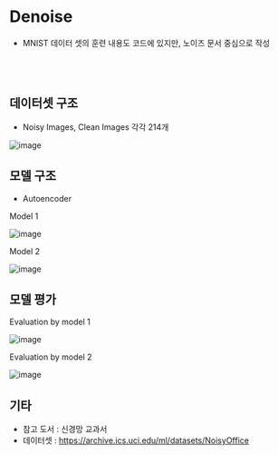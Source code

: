 # Denoise
- MNIST 데이터 셋의 훈련 내용도 코드에 있지만, 노이즈 문서 중심으로 작성
<br/><br/><br/><br/>
## 데이터셋 구조
- Noisy Images, Clean Images 각각 214개

![image](https://user-images.githubusercontent.com/65940253/185730648-289e08e6-576c-49df-845a-c07783fcfed0.png)


## 모델 구조
- Autoencoder

Model 1

![image](https://user-images.githubusercontent.com/65940253/185730535-fc1ee12a-a6b7-4800-9a88-43dd3337760c.png)


Model 2

![image](https://user-images.githubusercontent.com/65940253/185730530-a9a3420d-1c23-4372-8e1d-b990089c8d9b.png)


## 모델 평가

Evaluation by model 1

![image](https://user-images.githubusercontent.com/65940253/185730695-ff6869ef-3f86-4380-a419-aa79300cf049.png)

Evaluation by model 2

![image](https://user-images.githubusercontent.com/65940253/185730723-b4b23cea-a209-46bf-a689-49384e1eccb2.png)


## 기타
- 참고 도서 : 신경망 교과서
- 데이터셋 : https://archive.ics.uci.edu/ml/datasets/NoisyOffice
